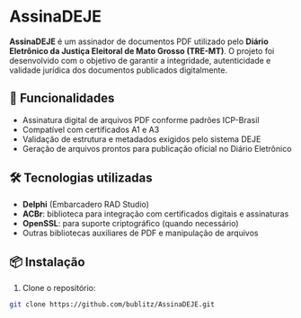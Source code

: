 # AssinaDEJE

**AssinaDEJE** é um assinador de documentos PDF utilizado pelo **Diário Eletrônico da Justiça Eleitoral de Mato Grosso (TRE-MT)**. O projeto foi desenvolvido com o objetivo de garantir a integridade, autenticidade e validade jurídica dos documentos publicados digitalmente.

## 🔐 Funcionalidades

- Assinatura digital de arquivos PDF conforme padrões ICP-Brasil
- Compatível com certificados A1 e A3
- Validação de estrutura e metadados exigidos pelo sistema DEJE
- Geração de arquivos prontos para publicação oficial no Diário Eletrônico

## 🛠️ Tecnologias utilizadas

- **Delphi** (Embarcadero RAD Studio)
- **ACBr**: biblioteca para integração com certificados digitais e assinaturas
- **OpenSSL**: para suporte criptográfico (quando necessário)
- Outras bibliotecas auxiliares de PDF e manipulação de arquivos

## 📦 Instalação

1. Clone o repositório:

```bash
git clone https://github.com/bublitz/AssinaDEJE.git
